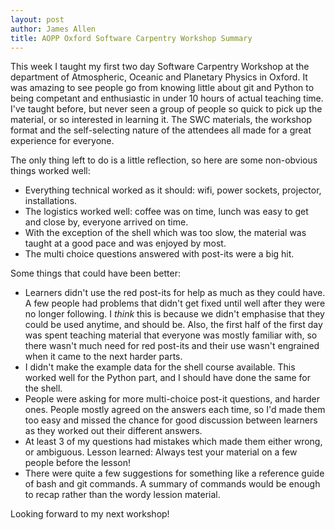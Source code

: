 ```yaml
---
layout: post
author: James Allen
title: AOPP Oxford Software Carpentry Workshop Summary
---
```


This week I taught my first two day Software Carpentry Workshop at the department of Atmospheric, Oceanic and Planetary Physics in Oxford. It was amazing to see people go from knowing little about git and Python to being competant and enthusiastic in under 10 hours of actual teaching time. I've taught before, but never seen a group of people so quick to pick up the material, or so interested in learning it. The SWC materials, the workshop format and the self-selecting nature of the attendees all made for a great experience for everyone.

The only thing left to do is a little reflection, so here are some non-obvious things worked well:

* Everything technical worked as it should: wifi, power sockets, projector, installations.
* The logistics worked well: coffee was on time, lunch was easy to get and close by, everyone arrived on time.
* With the exception of the shell which was too slow, the material was taught at a good pace and was enjoyed by most.
* The multi choice questions answered with post-its were a big hit.

Some things that could have been better:

* Learners didn't use the red post-its for help as much as they could have. A few people had problems that didn't get fixed until well after they were no longer following. I *think* this is because we didn't emphasise that they could be used anytime, and should be. Also, the first half of the first day was spent teaching material that everyone was mostly familiar with, so there wasn't much need for red post-its and their use wasn't engrained when it came to the next harder parts.
* I didn't make the example data for the shell course available. This worked well for the Python part, and I should have done the same for the shell.
* People were asking for more multi-choice post-it questions, and harder ones. People mostly agreed on the answers each time, so I'd made them too easy and missed the chance for good discussion between learners as they worked out their different answers.
* At least 3 of my questions had mistakes which made them either wrong, or ambiguous. Lesson learned: Always test your material on a few people before the lesson!
* There were quite a few suggestions for something like a reference guide of bash and git commands. A summary of commands would be enough to recap rather than the wordy lession material.

Looking forward to my next workshop!

